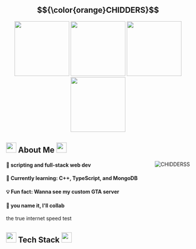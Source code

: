 <div align="center">
<h2>$${\color{orange}CHIDDERS}$$</h2>
</div>
<div className="gifs" align="center">
  <img src="https://media.tenor.com/G9td0kkOSjsAAAAi/cat-meme-kiss.gif" width="150">
  <img src="https://media.tenor.com/7ynNPpnsQ8MAAAAi/duck-dancing.gif" width="150">
  <img src="https://media1.tenor.com/m/rVum1INDyboAAAAC/godzilla-dance.gif" width="150" height="150">
  <img src="https://media1.tenor.com/m/kBDMplHmLb8AAAAC/cat-cat-meme.gif" width="150" height="150">
</div>
<div className="About_Me">
<h2>
  <img src="https://media.tenor.com/ToIPfeRUy7MAAAAi/solaire-praisethesun.gif" width="28"> 
  About Me
  <img src="https://media.tenor.com/rr6G_nGWSkoAAAAi/oiiaioiiai.gif" width="28">
</h2>
</div>
<div className="stats">
<img align="right" src="https://github-readme-stats.vercel.app/api?username=chidderss&show_icons=true&theme=cobalt&show_icons=true&locale=en&layout=compact" alt="CHIDDERSS" />
</div>

<div className="text_box">
<h4>🔭 scripting and full-stack web dev</h4>
<h4>🌱 Currently learning: C++, TypeScript, and MongoDB</h4>
<h4>💡 Fun fact: Wanna see my custom GTA server</h4>
<h4>🤝 you name it, I'll collab</h4>

<p>the true internet speed test</p>
</div>

<h2>
  <img src="https://media.tenor.com/ToIPfeRUy7MAAAAi/solaire-praisethesun.gif" width="28">
  Tech Stack
  <img src="https://media.tenor.com/rr6G_nGWSkoAAAAi/oiiaioiiai.gif" width="28">
</h2>
<!---
CHIDDERSS/CHIDDERSS is a ✨ special ✨ repository because its `README.md` (this file) appears on your GitHub profile.
You can click the Preview link to take a look at your changes.
-------------------------------------------- IMGS FOR FUTURE USE ------------------------------------------------------ 
            <img src="https://media.tenor.com/am86MJSZVUwAAAAi/hehe.gif" width="150" height="150"> 
            ![Alt Text](https://media.tenor.com/aSHBPR_gCXQAAAAi/shocked-surprised.gif)
            <img src="https://media.tenor.com/ToIPfeRUy7MAAAAi/solaire-praisethesun.gif" width="28"> -- solarie
------------------------------------------------------------------------------------------------------------------------
--->
